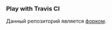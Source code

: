 ### Play with Travis CI

Данный репозиторий является [форком](https://github.com/Artemmkin/play-with-travis).
